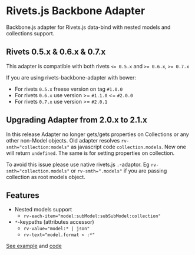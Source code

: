 # Rivets.js Backbone Adapter

Backbone.js adapter for Rivets.js data-bind with nested models and collections support.

## Rivets 0.5.x & 0.6.x & 0.7.x

This adapter is compatible with both rivets `<= 0.5.x` and `>= 0.6.x`, `>= 0.7.x`

If you are using rivets-backbone-adapter with bower:
 * For rivets `0.5.x` freese version on tag `#1.0.0`
 * For rivets `0.6.x` use version >= `#1.1.0` <= `#2.0.0`
 * For rivets `0.7.x` use version >= `#2.0.1`

## Upgrading Adapter from 2.0.x to 2.1.x

In this release Adapter no longer gets/gets properties on Collections or any other non-Model objects.
Old adapter resolves `rv-smth="collection:models"` as javascript code `collection.models`. New one will return `undefined`.
The same is for setting properties on collection. 

To avoid this issue please use native rivets.js `.`-adaptor. Eg `rv-smth="collection.models"` or `rv-smth=".models"` if you are passing collection as root models object.

## Features

 * Nested models support 
   * `rv-each-item="model:subModel:subSubModel:collection"`
 * `*`-keypaths (attributes accessor) 
   * `rv-value="model:* | json"` 
   * `rv-text="model.format < :*"`

[See example](http://azproduction.ru/rivets-backbone-adapter/example/index.html) and [code](example/index.html)
